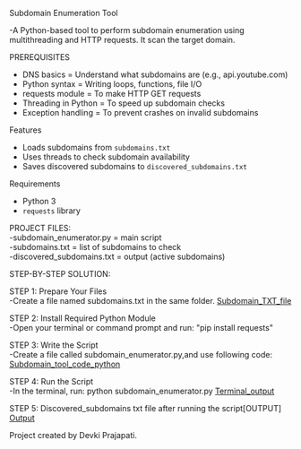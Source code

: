 Subdomain Enumeration Tool

-A Python-based tool to perform subdomain enumeration using multithreading and HTTP requests. It scan the target domain.

PREREQUISITES
- DNS basics = Understand what subdomains are (e.g., api.youtube.com)
- Python syntax	= Writing loops, functions, file I/O
- requests module =	To make HTTP GET requests
- Threading in Python	= To speed up subdomain checks
- Exception handling	= To prevent crashes on invalid subdomains

Features
- Loads subdomains from `subdomains.txt`
- Uses threads to check subdomain availability
- Saves discovered subdomains to `discovered_subdomains.txt`

 Requirements
- Python 3
- `requests` library

PROJECT FILES:
<br>
-subdomain_enumerator.py = main script
<br>
-subdomains.txt = list of subdomains to check
<br>
-discovered_subdomains.txt = output (active subdomains)
<br>

STEP-BY-STEP SOLUTION:
<br>

STEP 1: Prepare Your Files
<br>
-Create a file named subdomains.txt in the same folder.
[Subdomain_TXT_file](https://github.com/user-attachments/assets/b8ac92fa-df8a-49d7-80a1-284c18254e4a)
<br>

STEP 2: Install Required Python Module
<br>
-Open your terminal or command prompt and run:
"pip install requests"
<br>


STEP 3: Write the Script
<br>
-Create a file called subdomain_enumerator.py,and use following code:
[Subdomain_tool_code_python](https://github.com/user-attachments/assets/2c01c736-e218-4451-8daf-32fa8076510d)
<br>


STEP 4: Run the Script
<br>
-In the terminal, run:
python subdomain_enumerator.py
[Terminal_output](https://github.com/user-attachments/assets/27708736-cfdb-484b-92ab-729fcb63c021)
<br>

STEP 5: Discovered_subdomains txt file after running the script[OUTPUT]
<br>
[Output](https://github.com/user-attachments/assets/a1338569-0987-4ecc-95ce-5e71a4889d22)
<br>

Project created by Devki Prajapati.
